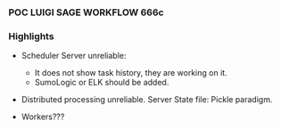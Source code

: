 ### POC LUIGI SAGE WORKFLOW 666c


### Highlights

- Scheduler Server unreliable:
  - It does not show task history, they are working on it.
  - SumoLogic or ELK should be added.

- Distributed processing unreliable. Server State file: Pickle paradigm.
- Workers???



